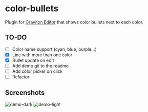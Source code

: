 # color-bullets
Plugin for [Graviton Editor](https://github.com/Graviton-Code-Editor/Graviton-App) that shows color bullets next to each color.

## TO-DO
- [ ] Color name support (cyan, blue, purple...)
- [x] Line with more than one color
- [x] Bullet update on edit
- [ ] Add demo git to the readme
- [ ] Add color picker on click
- [ ] Refactor

## Screenshots
![demo-dark](https://i.imgur.com/dNRHQMo.png)
![demo-light](https://i.imgur.com/fcJcFYE.png)